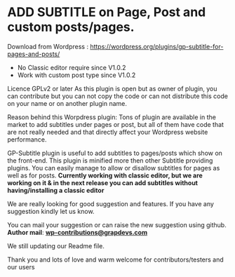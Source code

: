 # ADD SUBTITLE on Page, Post  and custom posts/pages.
Download from Wordpress : https://wordpress.org/plugins/gp-subtitle-for-pages-and-posts/

* No Classic editor require since V1.0.2
* Work with custom post type since V1.0.2

Licence GPLv2 or later 
As this plugin is open but as owner of plugin, you can contribute but you can not copy the code or can not distribute this code on your name or on another plugin name.

Reason behind this Worpdress plugin:
Tons of plugin are available in the market to add subtitles under pages or post, but all of them have code that 
are not really needed and that directly affect your Wordpress website performance.

GP-Subtitle plugin is useful to add subtitles to pages/posts which show on the front-end. This plugin is minified more then other Subtitle providing plugins.
You can easily manage to allow or disallow subtitles for pages as well as for posts.
<b>Currently working with classic editor, but we are working on it & in the next release you can add subtitles without having/installing a classic editor</b>

We are really looking for good suggestion and features.
If you have any suggestion kindly let us know.

You can mail your suggestion or can raise the new suggestion using github.
<br>
<b>Author mail</b>: <b>wp-contributions@grapdevs.com</b>

We still updating our Readme file.

Thank you and lots of love and warm welcome for contributors/testers and our users

